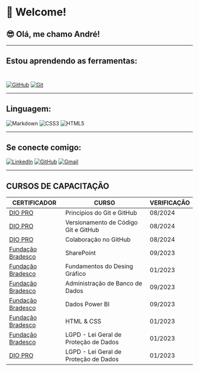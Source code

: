 # 🤗 Welcome!

## 😎 Olá, me chamo André!

*****

## Estou aprendendo as ferramentas:<br><br>
[![GitHub](https://img.shields.io/badge/GitHub-000?style=for-the-badge&logo=github&logoColor=30A3DC)](https://docs.github.com/)
[![Git](https://img.shields.io/badge/Git-000?style=for-the-badge&logo=git&logoColor=E94D5F)](https://git-scm.com/doc)
**************

## Linguagem:

![Markdown](https://img.shields.io/badge/Markdown-000?style=for-the-badge&logo=markdown)
![CSS3](https://img.shields.io/badge/CSS3-1572B6?style=for-the-badge&logo=css3&logoColor=white)
![HTML5](https://img.shields.io/badge/HTML5-E34F26?style=for-the-badge&logo=html5&logoColor=white)

************

## Se conecte comigo:

[![LinkedIn](https://img.shields.io/badge/LinkedIn-0077B5?style=for-the-badge&logo=linkedin&logoColor=white)](https://www.linkedin.com/in/andr%C3%A9-costa-567b8230?utm_source=share&utm_campaign=share_via&utm_content=profile&utm_medium=android_app)
[![GitHub](https://img.shields.io/badge/GitHub-100000?style=for-the-badge&logo=github&logoColor=white)](https://github.com/andrecsilva33)
[![Gmail](https://img.shields.io/badge/Gmail-333333?style=for-the-badge&logo=gmail&logoColor=red)](mailto:andrecost17@hotmail.com)

*************

## CURSOS DE CAPACITAÇÃO
| CERTIFICADOR | CURSO |VERIFICAÇÃO |
| ------------------------------------------------------- | ------------------------------------- | ------- |
| [DIO PRO](https://www.dio.me/certificate/SVEEJKWZ/share)| Principios do Git e GitHub            | 08/2024 |
| [DIO PRO](https://www.dio.me/certificate/ZFYKPAZ6/share)| Versionamento de Código Git e GitHub  | 08/2024 |
| [DIO PRO](https://www.dio.me/certificate/H0WO4UEU/share)| Colaboração no GitHub                 | 08/2024 |
| [Fundação Bradesco](link)                               | SharePoint                            | 09/2023 |
| [Fundação Bradesco](link)                               | Fundamentos do Desing Gráfico         | 01/2023 |
| [Fundação Bradesco](link)                               | Administração de Banco de Dados       | 09/2023 |
| [Fundação Bradesco](link)                               | Dados Power BI                        | 09/2023 |
| [Fundação Bradesco](link)                               | HTML & CSS                            | 01/2023 |
| [Fundação Bradesco](link)                               |LGPD - Lei Geral de Proteção de Dados  | 01/2023 |
| [DIO PRO]( )                                            |LGPD - Lei Geral de Proteção de Dados  | 01/2023 |


